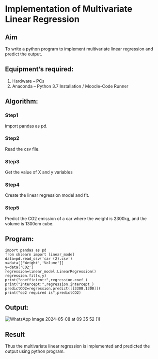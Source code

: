 # Implementation of Multivariate Linear Regression
## Aim
To write a python program to implement multivariate linear regression and predict the output.
## Equipment’s required:
1.	Hardware – PCs
2.	Anaconda – Python 3.7 Installation / Moodle-Code Runner
## Algorithm:
### Step1
import pandas as pd.

### Step2

Read the csv file.
### Step3
Get the value of X and y variables

### Step4

Create the linear regression model and fit.
### Step5
Predict the CO2 emission of a car where the weight is 2300kg, and the volume is 1300cm cube.

## Program:
```
import pandas as pd
from sklearn import linear_model
data=pd.read_csv('car (2).csv')
x=data[['Weight','Volume']]
y=data['CO2']
regression=linear_model.LinearRegression()
regression.fit(x,y)
print("coefficient:",regression.coef_)
print("Intercept:",regression.intercept_)
predictCO2=regression.predict([[3300,1300]])
print("co2 required is",predictCO2)

```
## Output:
![WhatsApp Image 2024-05-08 at 09 35 52 (1)](https://github.com/INFANTINA1401/Multivariate-Linear-Regression/assets/147313821/d916c283-24b2-43f2-804c-a13f57af9cba)



## Result
Thus the multivariate linear regression is implemented and predicted the output using python program.
